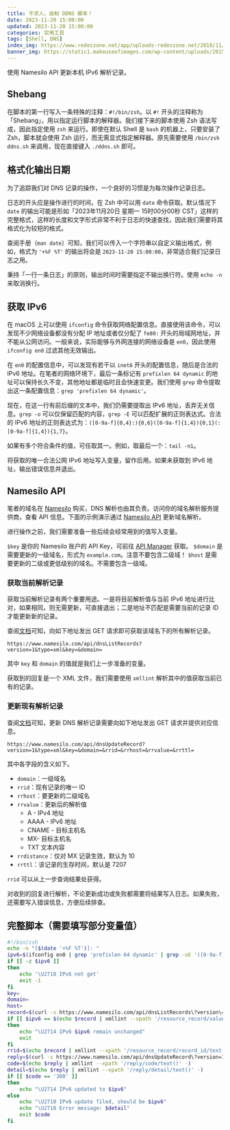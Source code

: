 ```yaml
---
title: 不求人，自制 DDNS 脚本！
date: 2023-11-20 15:00:00
updated: 2023-11-20 15:00:00
categories: 实用工具
tags: [Shell, DNS]
index_img: https://www.redeszone.net/app/uploads-redeszone.net/2018/11/Redes-DDNS.jpg
banner_img: https://static1.makeuseofimages.com/wp-content/uploads/2015/04/free-dynamic-dns-intro.jpg
---
```


使用 Namesilo API 更新本机 IPv6 解析记录。

## Shebang

在脚本的第一行写入一条特殊的注释：`#!/bin/zsh`。以 `#!` 开头的注释称为「Shebang」，用以指定运行脚本的解释器。我们接下来的脚本使用 Zsh 语法写成，因此指定使用 `zsh` 来运行。即使在默认 Shell 是 `bash` 的机器上，只要安装了 Zsh，脚本就会使用 Zsh 运行，而无需显式指定解释器。原先需要使用 `/bin/zsh ddns.sh` 来调用，现在直接键入 `./ddns.sh` 即可。

## 格式化输出日期

为了追踪我们对 DNS 记录的操作，一个良好的习惯是为每次操作记录日志。

日志的开头应是操作进行的时间，在 Zsh 中可以用 `date` 命令获取。默认情况下 `date` 的输出可能是形如「2023年11月20日 星期一 15时00分00秒 CST」这样的完整格式，这样的长度和文字形式非常不利于日志的快速查找，因此我们需要将其格式化为较短的格式。

查阅手册（`man date`）可知，我们可以传入一个字符串以自定义输出格式，例如，格式为 `'+%F %T'` 的输出将会是 `2023-11-20 15:00:00`，非常适合我们记录日志之用。

秉持「一行一条日志」的原则，输出时间时需要指定不输出换行符。使用 `echo -n` 来取消换行。

## 获取 IPv6

在 macOS 上可以使用 `ifconfig` 命令获取网络配置信息。直接使用该命令，可以发现不少网络设备都没有分配 IP 地址或者仅分配了 `fe80:` 开头的局域网地址，并不能从公网访问。一般来说，实际能够与外网连接的网络设备是 `en0`，因此使用 `ifconfig en0` 过滤其他无效输出。

在 `en0` 的配置信息中，可以发现有若干以 `inet6` 开头的配置信息，随后是合法的 IPv6 地址。在笔者的网络环境下，最后一条标记有 `prefixlen 64 dynamic` 的地址可以保持长久不变，其他地址都是临时且会快速变更。我们使用 `grep` 命令提取出这一条配置信息：`grep 'prefixlen 64 dynamic'`。

现在，在这一行有前后缀的文本中，我们仍需要提取出 IPv6 地址，丢弃无关信息。`grep -o` 可以仅保留匹配的内容，`grep -E` 可以匹配扩展的正则表达式。合法的 IPv6 地址的正则表达式为：`([0-9a-f]{0,4}:){0,6}([0-9a-f]{1,4}){0,1}(:[0-9a-f]{1,4}){1,7}`。

如果有多个符合条件的值，可任取其一。例如，取最后一个：`tail -n1`。

将获取的唯一合法公网 IPv6 地址写入变量，留作后用。如果未获取到 IPv6 地址，输出错误信息并退出。

## Namesilo API

笔者的域名在 [Namesilo](https://www.namesilo.com/) 购买，DNS 解析也由其负责。访问你的域名解析服务提供商，查看 API 信息。下面的示例演示通过 [Namesilo API](https://www.namesilo.com/api-reference) 更新域名解析。

进行操作之前，我们需要准备一些后续会经常用到的值写入变量。

`$key` 是你的 Namesilo 账户的 API Key，可前往 [API Manager](https://www.namesilo.com/account/api-manager) 获取。
`$domain` 是需要更新的一级域名，形式为 `example.com`。注意不要包含二级域！
`$host` 是需要更新的二级或更低级别的域名。不需要包含一级域。

### 获取当前解析记录

获取当前解析记录有两个重要用途。一是将目前解析值与当前 IPv6 地址进行比对，如果相同，则无需更新，可直接退出；二是地址不匹配是需要当前的记录 ID 才能更新新的记录。

查阅[文档](https://www.namesilo.com/api-reference#dns/dns-list-records)可知，向如下地址发出 GET 请求即可获取该域名下的所有解析记录。

```url
https://www.namesilo.com/api/dnsListRecords?version=1&type=xml&key=&domain=
```

其中 `key` 和 `domain` 的值就是我们上一步准备的变量。

获取到的回复是一个 XML 文件，我们需要使用 `xmllint` 解析其中的值获取当前已有的记录。

### 更新现有解析记录

查阅[文档](https://www.namesilo.com/api-reference#dns/dns-update-record)可知，更新 DNS 解析记录需要向如下地址发出 GET 请求并提供对应信息。

```url
https://www.namesilo.com/api/dnsUpdateRecord?version=1&type=xml&key=&domain=&rrid=&rrhost=&rrvalue=&rrttl=
```

其中各字段的含义如下。
- `domain`：一级域名
- `rrid`：现有记录的唯一 ID
- `rrhost`：要更新的二级域名
- `rrvalue`：更新后的解析值
	- A - IPv4 地址
	- AAAA - IPv6 地址
	- CNAME - 目标主机名
	- MX- 目标主机名
	- TXT 文本内容
- `rrdistance`：仅对 MX 记录生效，默认为 10
- `rrttl`：该记录的生存时间，默认是 7207

`rrid` 可以从上一步查询结果处获得。

对收到的回复进行解析，不论更新成功或失败都需要将结果写入日志。如果失败，还需要写入错误信息，方便后续排查。

## 完整脚本（需要填写部分变量值）

```sh
#!/bin/zsh
echo -n "[$(date '+%F %T')]: "
ipv6=$(ifconfig en0 | grep 'prefixlen 64 dynamic' | grep -oE '([0-9a-f]{0,4}:){0,6}([0-9a-f]{1,4}){0,1}(:[0-9a-f]{1,4}){1,7}' | tail -n1)
if [[ -z $ipv6 ]]
then
	echo '\U2718 IPv6 not get'
	exit -1
fi
key=
domain=
host=
record=$(curl -s https://www.namesilo.com/api/dnsListRecords\?version\=1\&type\=xml\&key\=$key\&domain\=$domain | xmllint --xpath '/namesilo/reply/resource_record' - | grep 'AAAA' | grep "$host.$domain")
if [[ $ipv6 == $(echo $record | xmllint --xpath '/resource_record/value/text()' -) ]]
then
	echo "\U2714 IPv6 $ipv6 remain unchanged"
	exit
fi
rrid=$(echo $record | xmllint --xpath '/resource_record/record_id/text()' -)
reply=$(curl -s https://www.namesilo.com/api/dnsUpdateRecord\?version=1\&type=xml\&key=$key\&domain=$domain\&rrid=$rrid\&rrhost=$host\&rrvalue=$ipv6 | xmllint --xpath '/namesilo/reply' -)
code=$(echo $reply | xmllint --xpath '/reply/code/text()' -)
detail=$(echo $reply | xmllint --xpath '/reply/detail/text()' -)
if [[ $code == '300' ]]
then
	echo "\U2714 IPv6 updated to $ipv6"
else
	echo "\U2718 IPv6 update filed, should be $ipv6"
	echo "\U2718 Error message: $detail"
	exit $code
fi
```
